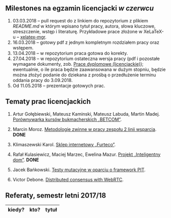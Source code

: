 ##  Milestones na egzamin licencjacki *w czerwcu*

1. 03.03.2018 – pull request do z linkiem do repozytorium z plikiem
  _README.md_ w którym wpisano tytuł pracy, autora, słowa kluczowe,
  streszczenie, wstęp i literaturę.
  Przykładowe prace złożone w XeLaTeX-u – [xelatex-mgr](https://github.com/wbzyl/xelatex-mgr).
1. 16.03.2018 – gotowy pdf z jednym kompletnym rozdziałem pracy oraz wstępem.
1. 13.04.2018 – w repozytorium praca gotowa do korekty.
1. 27.04.2018 – w repozytorium ostateczna wersja pracy (pdf i pozostałe wymagane
   dokumenty, zob. [Prace dyplomowe (licencjackie)](https://inf.ug.edu.pl/prace-dyplomowe-licencjackie));
   ewentualnie, o ile praca będzie zaawansowana w dużym stopniu, będzie można złożyć podanie do dziekana z prośbą
   o przedłużenie terminu oddania pracy do 3.09.2018.
1. Od 11.05.2018 – prezentacje gotowych prac.


## Tematy prac licencjackich

1. Artur Gołębiewski, Mateusz Kaminski, Mateusz Labuda, Martin Madej.
[Porównywarka kursów bukmacherskich „BETCOM”](https://github.com/mlabuda2/licencjat).

1. Marcin Moroz.
[Metodologie zwinne w pracy zespołu 2 linii wsparcia](https://github.com/mo-net/licencjacka). **DONE**

1. Klimaszewski Karol.
[Sklep internetowy „Furteco”](https://github.com/KKlimaszewski1/licencjat).

1. Rafał Kulasiewicz, Maciej Marzec, Ewelina Mazur.
[Projekt „Inteligentny dom”](https://github.com/dzyzus/licencjat-smarthome). **DONE**

1. Jacek Bańkowski.
[Testy mutacyjne w oparciu o framework PIT](https://github.com/jbankowski/licencjat).

1. Victor Debone.
[Distributed consensus with WebRTC](https://github.com/seminarium/my-project-debone).


## Referaty, semestr letni 2017/18

| kiedy?     | kto?            | tytuł |
| :--------- | :-------------- | :---- |
